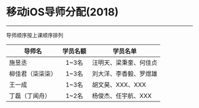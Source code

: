 # 移动iOS导师分配(2018)
- - - -

导师顺序按上课顺序排列

| 导师名  | 学员名额 | 学员名单            |
| ---- | :--: | --------------- |
| 施昱丞  | 1~3名 | 汪明天、梁秉奎、何佳贞 |
| 柳佳君（柒柒柒） | 1~3名 | 刘大洋、李香毅、罗煜雄 |
| 王一成   | 1~3名 | 胡文昊、XXX、XXX|
| 丁磊（丁闻舟） | 1~2名 | 杨俊杰、任宇航、XXX |

